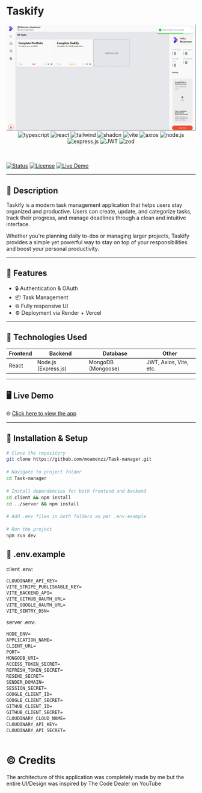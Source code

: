 # Taskify

<div align="center">
<img src="/client/assets/readme-cover.png" alt="Demo Screenshot">
  
  <!-- Tech Stack -->
  
  <div>
  <img src="https://img.shields.io/badge/TypeScript-3178C6?style=for-the-badge&logo=typescript&logoColor=white" alt="typescript" />
    <img src="https://img.shields.io/badge/React-20232A?style=for-the-badge&logo=react&logoColor=61DAFB" alt="react" />
    <img src="https://img.shields.io/badge/TailwindCSS-06B6D4?style=for-the-badge&logo=tailwindcss&logoColor=white" alt="tailwind" />
    <img src="https://img.shields.io/badge/ShadCN-FACC15?style=for-the-badge&logo=radixui&logoColor=black" alt="shadcn" />
    <img src="https://img.shields.io/badge/Vite-646CFF?style=for-the-badge&logo=vite&logoColor=white" alt="vite" />
    <img src="https://img.shields.io/badge/Axios-5A29E4?style=for-the-badge&logo=axios&logoColor=white" alt="axios" />
    <img src="https://img.shields.io/badge/Node.js-339933?style=for-the-badge&logo=nodedotjs&logoColor=white" alt="node.js" />
    <img src="https://img.shields.io/badge/Express.js-000000?style=for-the-badge&logo=express&logoColor=white" alt="express.js" />
    <img src="https://img.shields.io/badge/JWT-000000?style=for-the-badge&logo=jsonwebtokens&logoColor=white" alt="JWT" />
    <img src="https://img.shields.io/badge/Zod-EF4444?style=for-the-badge&logo=zod&logoColor=white" alt="zod" />
  </div>
</div>

<br />
<br />

[![Status](https://img.shields.io/badge/Status-complete-green)]()
[![License](https://img.shields.io/badge/License-MIT-lightgrey)]()
[![Live Demo](https://img.shields.io/badge/Live-Demo-orange)](https://taskify319.vercel.app)

---

## 📖 Description

Taskify is a modern task management application that helps users stay organized and productive. Users can create, update, and categorize tasks, track their progress, and manage deadlines through a clean and intuitive interface.

Whether you're planning daily to-dos or managing larger projects, Taskify provides a simple yet powerful way to stay on top of your responsibilities and boost your personal productivity.

---

## 🚀 Features

- 🔒 Authentication & OAuth
- 📦 Task Management
- 🌐 Fully responsive UI
- ⚙️ Deployment via Render + Vercel

---

## 🔧 Technologies Used

| Frontend | Backend              | Database           | Other                  |
| -------- | -------------------- | ------------------ | ---------------------- |
| React    | Node.js (Express.js) | MongoDB (Mongoose) | JWT, Axios, Vite, etc. |

---

## 🖥️ Live Demo

🌐 [Click here to view the app](https://taskify319.vercel.app)

---

## 🧪 Installation & Setup

```bash
# Clone the repository
git clone https://github.com/moamenzz/Task-manager.git

# Navigate to project folder
cd Task-manager

# Install dependencies for both frontend and backend
cd client && npm install
cd ../server && npm install

# Add .env files in both folders as per .env.example

# Run the project
npm run dev
```

## 🤫 .env.example

client .env:

```
CLOUDINARY_API_KEY=
VITE_STRIPE_PUBLISHABLE_KEY=
VITE_BACKEND_API=
VITE_GITHUB_OAUTH_URL=
VITE_GOOGLE_OAUTH_URL=
VITE_SENTRY_DSN=
```

server .env:

```
NODE_ENV=
APPLICATION_NAME=
CLIENT_URL=
PORT=
MONGODB_URI=
ACCESS_TOKEN_SECRET=
REFRESH_TOKEN_SECRET=
RESEND_SECRET=
SENDER_DOMAIN=
SESSION_SECRET=
GOOGLE_CLIENT_ID=
GOOGLE_CLIENT_SECRET=
GITHUB_CLIENT_ID=
GITHUB_CLIENT_SECRET=
CLOUDINARY_CLOUD_NAME=
CLOUDINARY_API_KEY=
CLOUDINARY_API_SECRET=


```

# ©️ Credits

The architecture of this application was completely made by me but the entire UI/Design was inspired by The Code Dealer on YouTube
